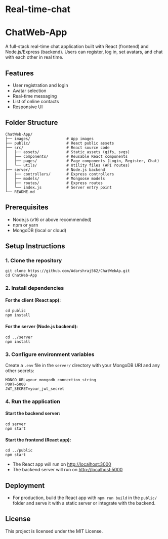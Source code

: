 # Real-time-chat

# ChatWeb-App

A full-stack real-time chat application built with React (frontend) and Node.js/Express (backend). Users can register, log in, set avatars, and chat with each other in real time.

## Features
- User registration and login
- Avatar selection
- Real-time messaging
- List of online contacts
- Responsive UI

## Folder Structure
```
ChatWeb-App/
├── images/                # App images
├── public/                # React public assets
├── src/                   # React source code
│   ├── assets/            # Static assets (gifs, svgs)
│   ├── components/        # Reusable React components
│   ├── pages/             # Page components (Login, Register, Chat)
│   └── utils/             # Utility files (API routes)
├── server/                # Node.js backend
│   ├── controllers/       # Express controllers
│   ├── models/            # Mongoose models
│   ├── routes/            # Express routes
│   └── index.js           # Server entry point
└── README.md
```

## Prerequisites
- Node.js (v16 or above recommended)
- npm or yarn
- MongoDB (local or cloud)

## Setup Instructions

### 1. Clone the repository
```
git clone https://github.com/Adarshraj562/ChatWebAp.git
cd ChatWeb-App
```

### 2. Install dependencies
#### For the client (React app):
```
cd public
npm install
```
#### For the server (Node.js backend):
```
cd ../server
npm install
```

### 3. Configure environment variables
Create a `.env` file in the `server/` directory with your MongoDB URI and any other secrets:
```
MONGO_URL=your_mongodb_connection_string
PORT=5000
JWT_SECRET=your_jwt_secret
```

### 4. Run the application
#### Start the backend server:
```
cd server
npm start
```
#### Start the frontend (React app):
```
cd ../public
npm start
```

- The React app will run on [http://localhost:3000](http://localhost:3000)
- The backend server will run on [http://localhost:5000](http://localhost:5000)

## Deployment
- For production, build the React app with `npm run build` in the `public/` folder and serve it with a static server or integrate with the backend.

## License
This project is licensed under the MIT License.
